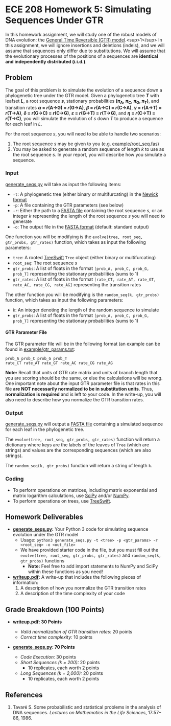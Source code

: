 # ECE 208 Homework 5: Simulating Sequences Under GTR
In this homework assignment, we will study one of the robust models of DNA evolution: the [General Time Reversible (GTR) model](https://en.wikipedia.org/wiki/Models_of_DNA_evolution#GTR_model_(Tavar%C3%A9_1986)).<sup>1</sup> In this assignment, we will ignore insertions and deletions (indels), and we will assume that sequences only differ due to substitutions. We will assume that the evolutionary processes of the positions of a sequences are **identical and independently distributed (i.i.d.)**.

## Problem
The goal of this problem is to simulate the evolution of a sequence down a phylogenetic tree under the GTR model. Given a phylogenetic tree ***T*** with leafset ***L***, a root sequence ***s***, stationary probabilities **(*π*<sub>A</sub>, *π*<sub>C</sub>, *π*<sub>G</sub>, *π*<sub>T</sub>)**, and transition rates ***α* = *r*(A→G) = *r*(G→A)**, ***β* = *r*(A→C) = *r*(C→A)**, ***γ* = *r*(A→T) = *r*(T→A)**, ***δ* = *r*(G→C) = *r*(C→G)**, ***ε* = *r*(G→T) = *r*(T→G)**, and ***η* = *r*(C→T) = *r*(T→C)**, you will simulate the evolution of *s* down *T* to produce a sequence for each leaf in *L*.

For the root sequence *s*, you will need to be able to handle two scenarios:
1. The root sequence *s* may be given to you (e.g. [example/root_seq.fas](example/root_seq.fas))
2. You may be asked to generate a random sequence of length *k* to use as the root sequence *s*. In your report, you will describe how you simulate a sequence.

### Input
[generate_seqs.py](generate_seqs.py) will take as input the following items:
* `-t`: A phylogenetic tree (either binary or multifurcating) in the [Newick format](https://en.wikipedia.org/wiki/Newick_format)
* `-p`: A file containing the GTR parameters (see below)
* `-r`: Either the path to a [FASTA file](https://en.wikipedia.org/wiki/FASTA_format) containing the root sequence *s*, or an integer *k* representing the length of the root sequence *s* you will need to generate
* `-o`: The output file in the [FASTA format](https://en.wikipedia.org/wiki/FASTA_format) (default: standard output)

One function you will be modifying is the `evolve(tree, root_seq, gtr_probs, gtr_rates)` function, which takes as input the following parameters:
* `tree`: A rooted [TreeSwift](https://github.com/niemasd/TreeSwift) `Tree` object (either binary or multifurcating)
* `root_seq`: The root sequence *s*
* `gtr_probs`: A list of floats in the format `[prob_A, prob_C, prob_G, prob_T]` representing the stationary probabilities (sums to 1)
* `gtr_rates`: A list of floats in the format `[rate_CT, rate_AT, rate_GT, rate_AC, rate_CG, rate_AG]` representing the transition rates

The other function you will be modifying is the `random_seq(k, gtr_probs)` function, which takes as input the following parameters:
* `k`: An integer denoting the length of the random sequence to simulate
* `gtr_probs`: A list of floats in the format `[prob_A, prob_C, prob_G, prob_T]` representing the stationary probabilities (sums to 1)

#### GTR Parameter File
The GTR parameter file will be in the following format (an example can be found in [example/gtr_params.txt](example/gtr_params.txt):

```
prob_A prob_C prob_G prob_T
rate_CT rate_AT rate_GT rate_AC rate_CG rate_AG
```

**Note:** Recall that units of GTR rate matrix and units of branch length that you are scoring should be the same, or else the calculations will be wrong. One important note about the input GTR parameter file is that rates in this file **are NOT necessarily normalized to be in substitution units**. Thus, **normalization is required** and is left to your code. In the write-up, you will also need to describe how you normalize the GTR transition rates.

### Output
[generate_seqs.py](generate_seqs.py) will output a [FASTA file](https://en.wikipedia.org/wiki/FASTA_format) containing a simulated sequence for each leaf in the phylogenetic tree.

The `evolve(tree, root_seq, gtr_probs, gtr_rates)` function will return a dictionary where keys are the labels of the leaves of `Tree` (which are strings) and values are the corresponding sequences (which are also strings).

The `random_seq(k, gtr_probs)` function will return a string of length `k`.

### Coding
* To perform operations on matrices, including matrix exponential and matrix logarithm calculations, use [SciPy](https://www.scipy.org/) and/or [NumPy](https://www.numpy.org/). 
* To perform operations on trees, use [TreeSwift](https://github.com/niemasd/TreeSwift).


## Homework Deliverables
* **[generate_seqs.py](generate_seqs.py):** Your Python 3 code for simulating sequence evolution under the GTR model
    * Usage: `python3 generate_seqs.py -t <tree> -p <gtr_params> -r <root_seq> -o <out_file>`
    * We have provided starter code in the file, but you must fill out the `evolve(tree, root_seq, gtr_probs, gtr_rates)` and `random_seq(k, gtr_probs)` functions
        * **Note:** Feel free to add import statements to NumPy and SciPy within these functions as you need!
* **[writeup.pdf](writeup.pdf):** A write-up that includes the following pieces of information:
    1. A description of how you normalize the GTR transition rates
    2. A description of the time complexity of your code

## Grade Breakdown (100 Points)
* **[writeup.pdf](writeup.pdf): 30 Points**
    * *Valid normalization of GTR transition rates:* 20 points
    * *Correct time complexity:* 10 points

* **[generate_seqs.py](generate_seqs.py): 70 Points**
    * *Code Execution:* 30 points
    * *Short Sequences (k = 200):* 20 points
        * 10 replicates, each worth 2 points
    * *Long Sequences (k = 2,000):* 20 points
        * 10 replicates, each worth 2 points

## References
1. Tavaré S. Some probabilistic and statistical problems in the analysis of DNA sequences. *Lectures on Mathematics in the Life Sciences*, 17:57–86, 1986.
